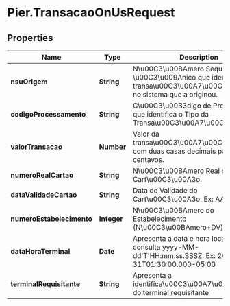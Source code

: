 # Pier.TransacaoOnUsRequest

## Properties
Name | Type | Description | Notes
------------ | ------------- | ------------- | -------------
**nsuOrigem** | **String** | N\u00C3\u00BAmero Sequencial \u00C3\u009Anico que identifica a transa\u00C3\u00A7\u00C3\u00A3o no sistema que a originou. | [optional] 
**codigoProcessamento** | **String** | C\u00C3\u00B3digo de Processamento que identifica o Tipo da Transa\u00C3\u00A7\u00C3\u00A3o. | [optional] 
**valorTransacao** | **Number** | Valor da transa\u00C3\u00A7\u00C3\u00A3o com duas casas decimais para os centavos. | [optional] 
**numeroRealCartao** | **String** | N\u00C3\u00BAmero Real do Cart\u00C3\u00A3o. | [optional] 
**dataValidadeCartao** | **String** | Data de Validade do Cart\u00C3\u00A3o. Ex: AAMM | [optional] 
**numeroEstabelecimento** | **Integer** | N\u00C3\u00BAmero do Estabelecimento (N\u00C3\u00BAmero+DV). | [optional] 
**dataHoraTerminal** | **Date** | Apresenta a data e hora local da consulta yyyy-MM-dd&#39;T&#39;HH:mm:ss.SSSZ. Ex: 2000-10-31T01:30:00.000-05:00 | [optional] 
**terminalRequisitante** | **String** | Apresenta a identifica\u00C3\u00A7\u00C3\u00A3o do terminal requisitante | [optional] 


